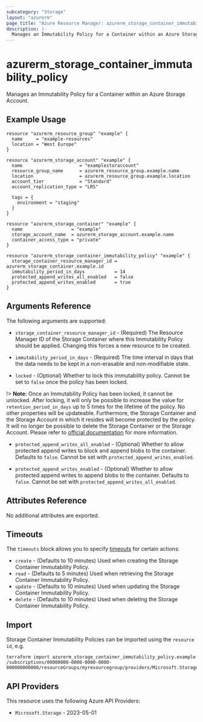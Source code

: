 ```yaml
---
subcategory: "Storage"
layout: "azurerm"
page_title: "Azure Resource Manager: azurerm_storage_container_immutability_policy"
description: |-
  Manages an Immutability Policy for a Container within an Azure Storage Account.
---
```


# azurerm_storage_container_immutability_policy

Manages an Immutability Policy for a Container within an Azure Storage Account.

## Example Usage

```hcl
resource "azurerm_resource_group" "example" {
  name     = "example-resources"
  location = "West Europe"
}

resource "azurerm_storage_account" "example" {
  name                     = "examplestoraccount"
  resource_group_name      = azurerm_resource_group.example.name
  location                 = azurerm_resource_group.example.location
  account_tier             = "Standard"
  account_replication_type = "LRS"

  tags = {
    environment = "staging"
  }
}

resource "azurerm_storage_container" "example" {
  name                  = "example"
  storage_account_name  = azurerm_storage_account.example.name
  container_access_type = "private"
}

resource "azurerm_storage_container_immutability_policy" "example" {
  storage_container_resource_manager_id = azurerm_storage_container.example.id
  immutability_period_in_days           = 14
  protected_append_writes_all_enabled   = false
  protected_append_writes_enabled       = true
}
```

## Arguments Reference

The following arguments are supported:

* `storage_container_resource_manager_id` - (Required) The Resource Manager ID of the Storage Container where this Immutability Policy should be applied. Changing this forces a new resource to be created.

* `immutability_period_in_days` - (Required) The time interval in days that the data needs to be kept in a non-erasable and non-modifiable state.

* `locked` - (Optional) Whether to lock this immutability policy. Cannot be set to `false` once the policy has been locked.

!> **Note:** Once an Immutability Policy has been locked, it cannot be unlocked. After locking, it will only be possible to increase the value for `retention_period_in_days` up to 5 times for the lifetime of the policy. No other properties will be updateable. Furthermore, the Storage Container and the Storage Account in which it resides will become protected by the policy. It will no longer be possible to delete the Storage Container or the Storage Account. Please refer to [official documentation](https://learn.microsoft.com/en-us/azure/storage/blobs/immutable-policy-configure-container-scope?tabs=azure-portal#lock-a-time-based-retention-policy) for more information.

* `protected_append_writes_all_enabled` - (Optional) Whether to allow protected append writes to block and append blobs to the container. Defaults to `false`. Cannot be set with `protected_append_writes_enabled`.

* `protected_append_writes_enabled` - (Optional) Whether to allow protected append writes to append blobs to the container. Defaults to `false`. Cannot be set with `protected_append_writes_all_enabled`.

## Attributes Reference

No additional attributes are exported.

## Timeouts

The `timeouts` block allows you to specify [timeouts](https://developer.hashicorp.com/terraform/language/resources/configure#define-operation-timeouts) for certain actions:

* `create` - (Defaults to 10 minutes) Used when creating the Storage Container Immutability Policy.
* `read` - (Defaults to 5 minutes) Used when retrieving the Storage Container Immutability Policy.
* `update` - (Defaults to 10 minutes) Used when updating the Storage Container Immutability Policy.
* `delete` - (Defaults to 10 minutes) Used when deleting the Storage Container Immutability Policy.

## Import

Storage Container Immutability Policies can be imported using the `resource id`, e.g.

```shell
terraform import azurerm_storage_container_immutability_policy.example /subscriptions/00000000-0000-0000-0000-000000000000/resourceGroups/myresourcegroup/providers/Microsoft.Storage/storageAccounts/myaccount/blobServices/default/containers/mycontainer/immutabilityPolicies/default
```

## API Providers
<!-- This section is generated, changes will be overwritten -->
This resource uses the following Azure API Providers:

* `Microsoft.Storage` - 2023-05-01

